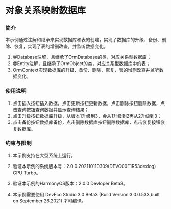 # 对象关系映射数据库<a name="ZH-CN_TOPIC_0000001172200433"></a>

### 简介<a name="section103mcpsimp"></a>

本示例通过注解和继承来实现数据库和表的创建，实现了数据库的升级、备份、删除、恢复，实现了表的增删改查，并监听数据变化。

1.  @Database注解，且继承了OrmDatabase的类，对应关系型数据库；
2.  @Entity注解，且继承了OrmObject的类，对应关系型数据库中的表；
3.  OrmContext实现数据库的升级、备份、删除、恢复，表的增删改查并监听数据变化。

### 使用说明<a name="section105mcpsimp"></a>

1.  点击插入按钮插入数据，点击更新按钮更新数据，点击删除按钮删除数据，点击查询按钮查询数据并显示查询结果；
2.  点击升级按钮数据库升级，从版本1升级到3，会从1升级到2再从2升级到3；
3.  点击备份按钮数据库备份，点击删除数据库按钮删除数据库，点击恢复按钮恢复数据库。

### 约束与限制<a name="section111mcpsimp"></a>

1. 本示例支持在大型系统上运行。

2. 验证本示例的系统版本号：2.0.0.202110110309(DEVC00E1R53dexlog) GPU Turbo。

3. 验证本示例的HarmonyOS版本：2.0.0 Devloper Beta3。

4. 本示例需要使用 DevEco Studio 3.0 Beta3 (Build Version:3.0.0.533,built on September 26,2021) 才可编译。

